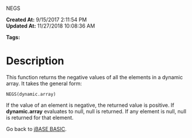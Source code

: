 # 
NEGS

**Created At:** 9/15/2017 2:11:54 PM  
**Updated At:** 11/27/2018 10:08:36 AM  

**Tags:**
<badge text='dynamic arrays' vertical='middle' />

# Description

This function returns the negative values of all the elements in a dynamic array. It takes the general form:

```
NEGS(dynamic.array)
```

If the value of an element is negative, the returned value is positive. If **dynamic.array** evaluates to null, null is returned. If any element is null, null is returned for that element.



Go back to [jBASE BASIC](263498-jbase-basic).
